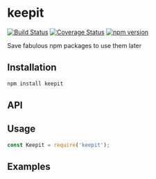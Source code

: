 # keepit

[![Build Status](https://travis-ci.org/jormaechea/keepit.svg?branch=master)](https://travis-ci.org/jormaechea/keepit)
[![Coverage Status](https://coveralls.io/repos/github/jormaechea/keepit/badge.svg?branch=master)](https://coveralls.io/github/jormaechea/keepit?branch=master)
[![npm version](https://badge.fury.io/js/keepit.svg)](https://www.npmjs.com/package/keepit)

Save fabulous npm packages to use them later

## Installation
```sh
npm install keepit
```

## API


## Usage
```js
const Keepit = require('keepit');

```

## Examples
